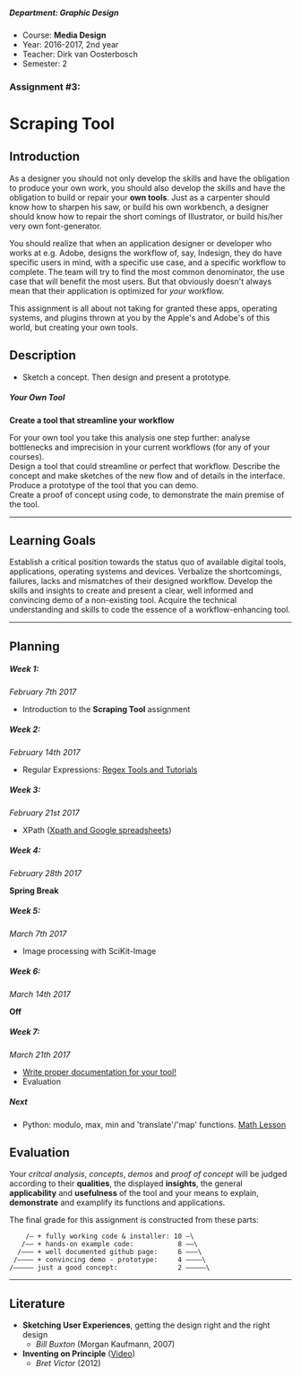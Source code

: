 ##### Department: Graphic Design

- Course: **Media Design**
- Year: 2016-2017, 2nd year
- Teacher: Dirk van Oosterbosch
- Semester: 2

### Assignment #3:
# Scraping Tool

## Introduction

As a designer you should not only develop the skills and have the obligation to produce your own work, you should also develop the skills and have the obligation to build or repair your **own tools**. Just as a carpenter should know how to sharpen his saw, or build his own workbench, a designer should know how to repair the short comings of Illustrator, or build his/her very own font-generator.

You should realize that when an application designer or developer who works at e.g. Adobe, designs the workflow of, say, Indesign, they do have specific users in mind, with a specific use case, and a specific workflow to complete. The team will try to find the most common denominator, the use case that will benefit the most users. But that obviously doesn't always mean that their application is optimized for *your* workflow. 

This assignment is all about not taking for granted these apps, operating systems, and plugins thrown at you by the Apple's and Adobe's of this world, but creating your own tools.

## Description

- Sketch a concept. Then design and present a prototype.

##### Your Own Tool

**Create a tool that streamline your workflow**

For your own tool you take this analysis one step further: analyse bottlenecks and imprecision in your current workflows (for any of your courses).  
Design a tool that could streamline or perfect that workflow. Describe the concept and make sketches of the new flow and of details in the interface.  
Produce a prototype of the tool that you can demo.  
Create a proof of concept using code, to demonstrate the main premise of the tool.

----
## Learning Goals

Establish a critical position towards the status quo of available digital tools, applications, operating systems and devices. Verbalize the shortcomings, failures, lacks and mismatches of their designed workflow. Develop the skills and insights to create and present a clear, well informed and convincing demo of a non-existing tool. Acquire the technical understanding and skills to code the essence of a workflow-enhancing tool.

----
## Planning

##### Week 1:
*February 7th 2017*

- Introduction to the **Scraping Tool** assignment

##### Week 2:
*February 14th 2017*

- Regular Expressions: [Regex Tools and Tutorials](Lesson_08_Regex.md)

##### Week 3:
*February 21st 2017*

- XPath ([Xpath and Google spreadsheets](Lesson_07_Scraping_with_Xpath.md))

##### Week 4:
*February 28th 2017*

**Spring Break**

##### Week 5:
*March 7th 2017*

- Image processing with SciKit-Image

##### Week 6:
*March 14th 2017*

**Off**

##### Week 7:
*March 21th 2017*

- [Write proper documentation for your tool!](HowToWriteGoodDocumentation.md)
- Evaluation

##### Next

- Python: modulo, max, min and 'translate'/'map' functions. [Math Lesson](Lesson_06_Math_Functions.md)

## Evaluation

Your *critcal analysis*, *concepts*, *demos* and *proof of concept* will be judged according to their **qualities**, the displayed **insights**, the general **applicability** and **usefulness** of the tool and your means to explain, **demonstrate** and examplify its functions and applications.

The final grade for this assignment is constructed from these parts:

```
    /— + fully working code & installer: 10 —\
   /—— + hands-on example code:           8 ——\
  /——— + well documented github page:     6 ———\
 /———— + convincing demo - prototype:     4 ————\
/————— just a good concept:               2 —————\
```

----
## Literature

- **Sketching User Experiences**, getting the design right and the right design
	- *Bill Buxton* (Morgan Kaufmann, 2007)
- **Inventing on Principle** ([Video](https://vimeo.com/36579366))
	- *Bret Victor* (2012)